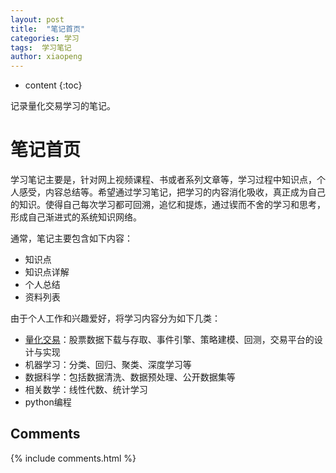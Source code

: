 ```yaml
---
layout: post
title:  "笔记首页"
categories: 学习
tags:  学习笔记
author: xiaopeng
---
```



* content
{:toc}

记录量化交易学习的笔记。




# 笔记首页
学习笔记主要是，针对网上视频课程、书或者系列文章等，学习过程中知识点，个人感受，内容总结等。希望通过学习笔记，把学习的内容消化吸收，真正成为自己的知识。使得自己每次学习都可回溯，追忆和提炼，通过锲而不舍的学习和思考，形成自己渐进式的系统知识网络。

通常，笔记主要包含如下内容：
* 知识点
* 知识点详解
* 个人总结
* 资料列表

由于个人工作和兴趣爱好，将学习内容分为如下几类：
* [量化交易](https://passionlv.github.io/2018/02/06/%E9%87%8F%E5%8C%96%E4%BA%A4%E6%98%93)：股票数据下载与存取、事件引擎、策略建模、回测，交易平台的设计与实现
* 机器学习：分类、回归、聚类、深度学习等
* 数据科学：包括数据清洗、数据预处理、公开数据集等
* 相关数学：线性代数、统计学习
* python编程


## Comments

{% include comments.html %}
